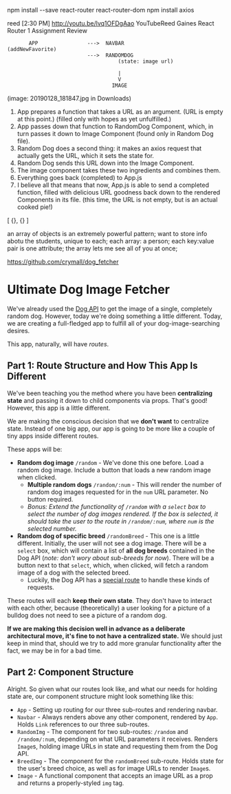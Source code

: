 npm install --save react-router react-router-dom
npm install axios

reed [2:30 PM]
http://youtu.be/lvq1OFDgAao
YouTubeReed Gaines
React Router 1 Assignment Review


           APP                --->  NAVBAR
    (addNewFavorite)
                              --->  RANDOMDOG
                                        (state: image url)

                                        |
                                        V
                                      IMAGE   

(image: 20190128_181847.jpg in Downloads)
1. App prepares a function that takes a URL as an argument. (URL is empty at this point.) (filled only with hopes as yet unfulfilled.)
2. App passes down that function to RandomDog Component, which, in turn passes it down to Image Component (found only in Random Dog file).
3. Random Dog does a second thing: it makes an axios request that actually gets the URL, which it sets the state for.
4. Random Dog sends this URL down into the Image Component.
5. The image component takes these two ingredients and combines them.
6. Everything goes back (completed) to App.js
7. I believe all that means that now, App.js is able to send a completed function, filled with delicious URL goodness back down to the rendered Components in its file. (this time, the URL is not empty, but is an actual cooked pie!)



[
  {}, {}
]

an array of objects is an extremely powerful pattern; want to store info abotu the students, unique to each;
each array: a person;
each key:value pair is one attribute;
the array lets me see all of you at once;

https://github.com/crymall/dog_fetcher


# Ultimate Dog Image Fetcher

We've already used the [Dog API](https://dog.ceo/dog-api/) to get the image of a single, completely random dog. However, today we're doing something a little different. Today, we are creating a full-fledged app to fulfill all of your dog-image-searching desires.

This app, naturally, will have _routes_.

## Part 1: Route Structure and How This App Is Different

We've been teaching you the method where you have been **centralizing state** and passing it down to child components via props. That's good! However, this app is a little different.

We are making the conscious decision that we **don't want** to centralize state. Instead of one big app, our app is going to be more like a couple of tiny apps inside different routes.

These apps will be:

- **Random dog image** `/random` - We've done this one before. Load a random dog image. Include a button that loads a new random image when clicked.
  - **Multiple random dogs** `/random/:num` - This will render the number of random dog images requested for in the `num` URL parameter. No button required.
  - _Bonus: Extend the functionality of `/random` with a `select` box to select the number of dog images rendered. If the box is selected, it should take the user to the route in `/random/:num`, where `num` is the selected number._
- **Random dog of specific breed** `/randomBreed` - This one is a little different. Initially, the user will not see a dog image. There will be a `select` box, which will contain a list of **all dog breeds** contained in the Dog API (_note: don't wory about sub-breeds for now_). There will be a button next to that `select`, which, when clicked, will fetch a random image of a dog with the selected breed.
  - Luckily, the Dog API has a [special route](https://dog.ceo/dog-api/documentation/breed) to handle these kinds of requests.

These routes will each **keep their own state**. They don't have to interact with each other, because (theoretically) a user looking for a picture of a bulldog does not need to see a picture of a random dog.

**If we are making this decision well in advance as a deliberate architectural move, it's fine to not have a centralized state.** We should just keep in mind that, should we try to add more granular functionality after the fact, we may be in for a bad time.

## Part 2: Component Structure

Alright. So given what our routes look like, and what our needs for holding state are, our component structure might look something like this:

- `App` - Setting up routing for our three sub-routes and rendering navbar.
- `Navbar` - Always renders above any other component, rendered by `App`. Holds `Link` references to our three sub-routes.
- `RandomImg` - The component for two sub-routes: `/random` and `/random/:num`, depending on what URL parameters it receives. Renders `Image`s, holding image URLs in state and requesting them from the Dog API.
- `BreedImg` - The component for the `randomBreed` sub-route. Holds state for the user's breed choice, as well as for image URLs to render `Image`s.
- `Image` - A functional component that accepts an image URL as a prop and returns a properly-styled `img` tag.
